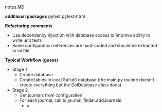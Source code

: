 notes.MD

__additional packages__
pytest
pytest-html

__Refactoring comments__

* Use dependency injection with database access to improve ability to write unit tests
* Some configuration references are hard-coded and should be extracted to ini file


__Typical Workflow (guess)__
* Stage 1
    * Create database
    * Create tables in local Sqlite3 database (the main.py routine doesn't create everything but the DoiDatabase class does)
* Stage 2
    * Get journals from configuration
    * For each journal, call to journal_finder.addJournals
        * a
